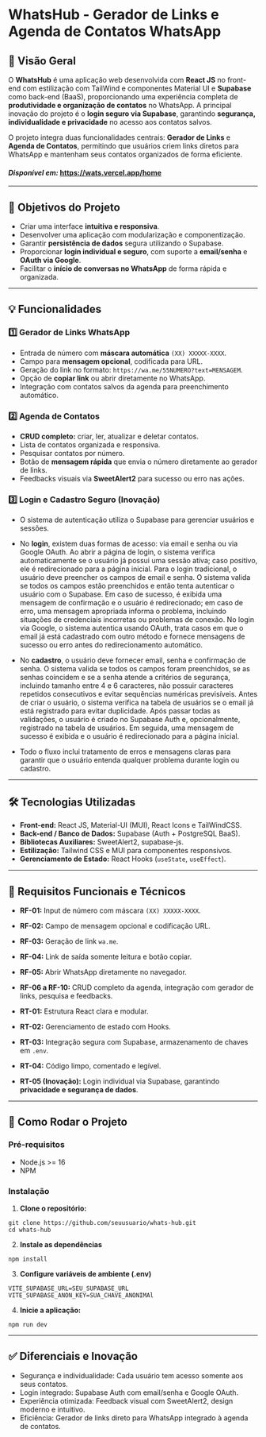 # WhatsHub - Gerador de Links e Agenda de Contatos WhatsApp

## 🌟 Visão Geral

O **WhatsHub** é uma aplicação web desenvolvida com **React JS** no front-end com estilização com TailWind e componentes Material UI e **Supabase** como back-end (BaaS), proporcionando uma experiência completa de **produtividade e organização de contatos** no WhatsApp. A principal inovação do projeto é o **login seguro via Supabase**, garantindo **segurança, individualidade e privacidade** no acesso aos contatos salvos.

O projeto integra duas funcionalidades centrais: **Gerador de Links** e **Agenda de Contatos**, permitindo que usuários criem links diretos para WhatsApp e mantenham seus contatos organizados de forma eficiente.

#### *Disponível em:* https://wats.vercel.app/home

---

## 🎯 Objetivos do Projeto

- Criar uma interface **intuitiva e responsiva**.
- Desenvolver uma aplicação com modularização e componentização.
- Garantir **persistência de dados** segura utilizando o Supabase.
- Proporcionar **login individual e seguro**, com suporte a **email/senha** e **OAuth via Google**.
- Facilitar o **início de conversas no WhatsApp** de forma rápida e organizada.

---

## 💡 Funcionalidades

### 1️⃣ Gerador de Links WhatsApp
- Entrada de número com **máscara automática** `(XX) XXXXX-XXXX`.
- Campo para **mensagem opcional**, codificada para URL.
- Geração do link no formato: `https://wa.me/55NUMERO?text=MENSAGEM`.
- Opção de **copiar link** ou abrir diretamente no WhatsApp.
- Integração com contatos salvos da agenda para preenchimento automático.

### 2️⃣ Agenda de Contatos
- **CRUD completo:** criar, ler, atualizar e deletar contatos.
- Lista de contatos organizada e responsiva.
- Pesquisar contatos por número.
- Botão de **mensagem rápida** que envia o número diretamente ao gerador de links.
- Feedbacks visuais via **SweetAlert2** para sucesso ou erro nas ações.

### 3️⃣ Login e Cadastro Seguro (Inovação)
- O sistema de autenticação utiliza o Supabase para gerenciar usuários e sessões.  

- No **login**, existem duas formas de acesso: via email e senha ou via Google OAuth. Ao abrir a página de login, o sistema verifica automaticamente se o usuário já possui uma sessão ativa; caso positivo, ele é redirecionado para a página inicial. Para o login tradicional, o usuário deve preencher os campos de email e senha. O sistema valida se todos os campos estão preenchidos e então tenta autenticar o usuário com o Supabase. Em caso de sucesso, é exibida uma mensagem de confirmação e o usuário é redirecionado; em caso de erro, uma mensagem apropriada informa o problema, incluindo situações de credenciais incorretas ou problemas de conexão. No login via Google, o sistema autentica usando OAuth, trata casos em que o email já está cadastrado com outro método e fornece mensagens de sucesso ou erro antes do redirecionamento automático.

- No **cadastro**, o usuário deve fornecer email, senha e confirmação de senha. O sistema valida se todos os campos foram preenchidos, se as senhas coincidem e se a senha atende a critérios de segurança, incluindo tamanho entre 4 e 6 caracteres, não possuir caracteres repetidos consecutivos e evitar sequências numéricas previsíveis. Antes de criar o usuário, o sistema verifica na tabela de usuários se o email já está registrado para evitar duplicidade. Após passar todas as validações, o usuário é criado no Supabase Auth e, opcionalmente, registrado na tabela de usuários. Em seguida, uma mensagem de sucesso é exibida e o usuário é redirecionado para a página inicial.  

- Todo o fluxo inclui tratamento de erros e mensagens claras para garantir que o usuário entenda qualquer problema durante login ou cadastro.

---

## 🛠 Tecnologias Utilizadas

- **Front-end:** React JS, Material-UI (MUI), React Icons e TailWindCSS.
- **Back-end / Banco de Dados:** Supabase (Auth + PostgreSQL BaaS).
- **Bibliotecas Auxiliares:** SweetAlert2, supabase-js.
- **Estilização:** Tailwind CSS e MUI para componentes responsivos.
- **Gerenciamento de Estado:** React Hooks (`useState`, `useEffect`).

---

## 🔑 Requisitos Funcionais e Técnicos

- **RF-01:** Input de número com máscara `(XX) XXXXX-XXXX`.
- **RF-02:** Campo de mensagem opcional e codificação URL.
- **RF-03:** Geração de link `wa.me`.
- **RF-04:** Link de saída somente leitura e botão copiar.
- **RF-05:** Abrir WhatsApp diretamente no navegador.
- **RF-06 a RF-10:** CRUD completo da agenda, integração com gerador de links, pesquisa e feedbacks.

- **RT-01:** Estrutura React clara e modular.
- **RT-02:** Gerenciamento de estado com Hooks.
- **RT-03:** Integração segura com Supabase, armazenamento de chaves em `.env`.
- **RT-04:** Código limpo, comentado e legível.
- **RT-05 (Inovação):** Login individual via Supabase, garantindo **privacidade e segurança de dados**.

---

## 🚀 Como Rodar o Projeto

### Pré-requisitos
- Node.js >= 16
- NPM
### Instalação

1. **Clone o repositório:**
```
git clone https://github.com/seuusuario/whats-hub.git
cd whats-hub
```


2. **Instale as dependências**
```
npm install
```

3. **Configure variáveis de ambiente (.env)**
```
VITE_SUPABASE_URL=SEU_SUPABASE_URL
VITE_SUPABASE_ANON_KEY=SUA_CHAVE_ANONIMAl
```

4. **Inicie a aplicação:**
```
npm run dev
```
---
## ✅ Diferenciais e Inovação
- Segurança e individualidade: Cada usuário tem acesso somente aos seus contatos.
- Login integrado: Supabase Auth com email/senha e Google OAuth.
- Experiência otimizada: Feedback visual com SweetAlert2, design moderno e intuitivo.
- Eficiência: Gerador de links direto para WhatsApp integrado à agenda de contatos.


